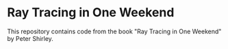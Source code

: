 # Ray Tracing in One Weekend

This repository contains code from the book "Ray Tracing in One Weekend" by Peter Shirley.
